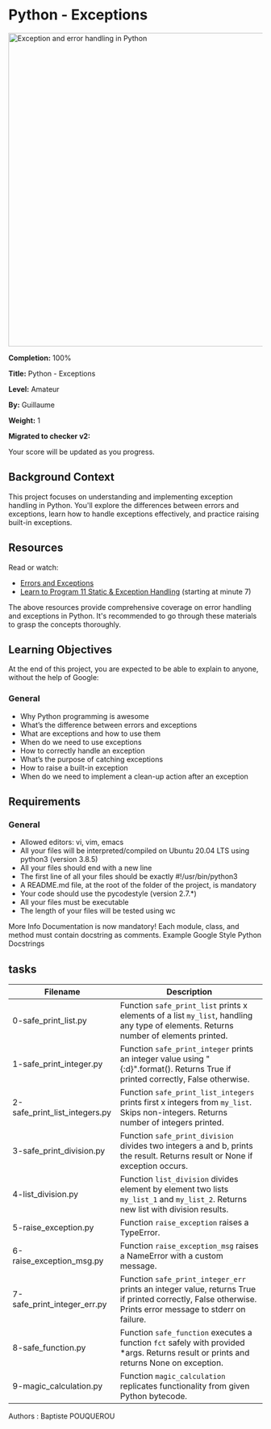 # Python - Exceptions
<img width="621" alt="Exception and error handling in Python" src="https://github.com/ghinzuka/holbertonschool-higher_level_programming/assets/102736316/595c6cd3-1f35-4454-bca3-6588249343ac">

**Completion:** 100%

**Title:** Python - Exceptions

**Level:** Amateur

**By:** Guillaume

**Weight:** 1

**Migrated to checker v2:** 

Your score will be updated as you progress.

## Background Context

This project focuses on understanding and implementing exception handling in Python. You'll explore the differences between errors and exceptions, learn how to handle exceptions effectively, and practice raising built-in exceptions.

## Resources

Read or watch:

- [Errors and Exceptions](https://example.com)
- [Learn to Program 11 Static & Exception Handling](https://example.com) (starting at minute 7)

The above resources provide comprehensive coverage on error handling and exceptions in Python. It's recommended to go through these materials to grasp the concepts thoroughly.

## Learning Objectives

At the end of this project, you are expected to be able to explain to anyone, without the help of Google:

### General

- Why Python programming is awesome
- What’s the difference between errors and exceptions
- What are exceptions and how to use them
- When do we need to use exceptions
- How to correctly handle an exception
- What’s the purpose of catching exceptions
- How to raise a built-in exception
- When do we need to implement a clean-up action after an exception

## Requirements

### General

- Allowed editors: vi, vim, emacs
- All your files will be interpreted/compiled on Ubuntu 20.04 LTS using python3 (version 3.8.5)
- All your files should end with a new line
- The first line of all your files should be exactly #!/usr/bin/python3
- A README.md file, at the root of the folder of the project, is mandatory
- Your code should use the pycodestyle (version 2.7.*)
- All your files must be executable
- The length of your files will be tested using wc

More Info
Documentation is now mandatory! Each module, class, and method must contain docstring as comments. Example Google Style Python Docstrings

## tasks

| Filename                        | Description                                                                                          |
|---------------------------------|------------------------------------------------------------------------------------------------------|
| 0-safe_print_list.py             | Function `safe_print_list` prints x elements of a list `my_list`, handling any type of elements. Returns number of elements printed. |
| 1-safe_print_integer.py          | Function `safe_print_integer` prints an integer value using "{:d}".format(). Returns True if printed correctly, False otherwise. |
| 2-safe_print_list_integers.py    | Function `safe_print_list_integers` prints first x integers from `my_list`. Skips non-integers. Returns number of integers printed. |
| 3-safe_print_division.py         | Function `safe_print_division` divides two integers a and b, prints the result. Returns result or None if exception occurs. |
| 4-list_division.py               | Function `list_division` divides element by element two lists `my_list_1` and `my_list_2`. Returns new list with division results. |
| 5-raise_exception.py             | Function `raise_exception` raises a TypeError.                                                       |
| 6-raise_exception_msg.py         | Function `raise_exception_msg` raises a NameError with a custom message.                              |
| 7-safe_print_integer_err.py      | Function `safe_print_integer_err` prints an integer value, returns True if printed correctly, False otherwise. Prints error message to stderr on failure. |
| 8-safe_function.py               | Function `safe_function` executes a function `fct` safely with provided *args. Returns result or prints and returns None on exception. |
| 9-magic_calculation.py           | Function `magic_calculation` replicates functionality from given Python bytecode.                    |

Authors : Baptiste POUQUEROU
